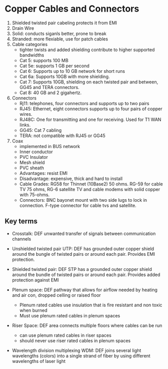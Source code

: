 # Copper Cables and Connectors

1. Shielded twisted pair cabeling protects it from EMI 
2. Drain Wire  
3. Solid: conducts siganls better, prone to break 
4. Stranded: more flexiable, use for patch cables 
5. Cable categories
	- tighter twists and added shielding contribute to higher supported bandwidths 
	- Cat 5: supports 100 MB
	- Cat 5e: supports 1 GB per second
	- Cat 6: Supports up to 10 GB network for short runs
	- Cat 6a: Supports 10GB with more shielding.
	- Cat 7: Supports 10GB, shielding on each twisted pair and between, GG45 and TERA connectors.
	- Cat 8: 40 GB and 2 gigahertz. 
6. Connectors
	- Rj11: telephones, four connectors and supports up to two pairs
	- RJ45: Ethernet, eight connectors supports up to four pairs of copper wires. 
	- RJ48C: One for transmitting and one for receiving. Used for T1 WAN links. 
	- GG45: Cat 7 cabling 
	- TERA: not compatible with RJ45 or GG45
7. Coax
	- implemented in BUS network 
	- Inner conductor
	- PVC Insulator
	- Mesh shield
	- PVC sheath
	- Advantages: resist EMI
	- Disadvantage: expensive, thick and hard to install
	- Cable Grades: RG58 for Thinnet (10Base2) 50 ohms. RG-59 for cable TV 75 ohms, RG-6 satellite TV and cable modems with solid copper with 75-ohms. 
	- Connectors: BNC bayonet mount with two side lugs to lock in connection. F-type connector for cable tvs and satellite. 


## Key terms

- Crosstalk: DEF unwanted transfer of signals between communication channels
- Unshielded twisted pair UTP: DEF has grounded outer copper shield around the bungle of twisted pairs or around each pair. Provides EMI protection.
- Shielded twisted pair: DEF STP has a grounded outer copper shield around the bundle of twisted pairs or around each pair. Provides added protection against EMI
- Plenum space: DEF pathway that allows for airflow needed by heating and air con, dropped celling or raised floor
	- Plenum rated cables use insulation that is fire resistant and non toxic when burned
	- Must use plenum rated cables in plenum spaces

- Riser Space: DEF area connects multiple floors where cables can be run 
	- can use plenum rated cables in riser spaces
	- should never use riser rated cables in plenum spaces

- Wavelength division multiplexing WDM: DEF joins several light wavelengths (colors) into a single strand of fiber by using different wavelengths of laser light

